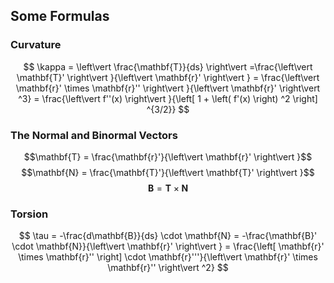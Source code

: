## Some Formulas
### Curvature
$$
\kappa = \left\vert \frac{\mathbf{T}}{ds} \right\vert =\frac{\left\vert \mathbf{T}' \right\vert }{\left\vert \mathbf{r}' \right\vert } = \frac{\left\vert \mathbf{r}' \times \mathbf{r}'' \right\vert }{\left\vert \mathbf{r}' \right\vert ^3} = \frac{\left\vert f''(x) \right\vert }{\left[ 1 + \left( f'(x) \right) ^2 \right] ^{3/2}}
$$
### The Normal and Binormal Vectors
$$\mathbf{T} = \frac{\mathbf{r}'}{\left\vert \mathbf{r}' \right\vert }$$
$$\mathbf{N} = \frac{\mathbf{T}'}{\left\vert \mathbf{T}' \right\vert }$$
$$\mathbf{B} = \mathbf{T} \times \mathbf{N}$$
### Torsion
$$
\tau = -\frac{d\mathbf{B}}{ds} \cdot \mathbf{N} = -\frac{\mathbf{B}' \cdot \mathbf{N}}{\left\vert \mathbf{r}' \right\vert } = \frac{\left[ \mathbf{r}' \times \mathbf{r}'' \right] \cdot \mathbf{r}'''}{\left\vert \mathbf{r}' \times \mathbf{r}'' \right\vert ^2}
$$